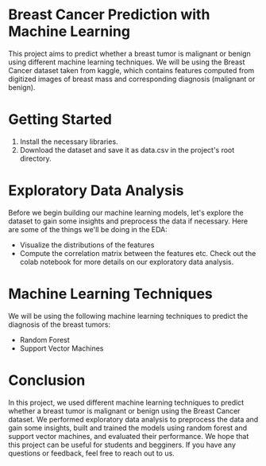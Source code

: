 # Breast Cancer Prediction with Machine Learning
This project aims to predict whether a breast tumor is malignant or benign using different machine learning techniques. We will be using the Breast Cancer dataset taken from kaggle, which contains features computed from digitized images of breast mass and corresponding diagnosis (malignant or benign).
# Getting Started
1.	Install the necessary libraries.
2.	Download the dataset and save it as data.csv in the project's root directory.
# Exploratory Data Analysis
Before we begin building our machine learning models, let's explore the dataset to gain some insights and preprocess the data if necessary. Here are some of the things we'll be doing in the EDA:
+  Visualize the distributions of the features
+  Compute the correlation matrix between the features etc.
Check out the colab notebook for more details on our exploratory data analysis.
# Machine Learning Techniques
We will be using the following machine learning techniques to predict the diagnosis of the breast tumors:
 + Random Forest
 + Support Vector Machines
# Conclusion
In this project, we used different machine learning techniques to predict whether a breast tumor is malignant or benign using the Breast Cancer dataset. We performed exploratory data analysis to preprocess the data and gain some insights, built and trained the models using random forest and support vector machines, and evaluated their performance. We hope that this project can be useful for students and begginers. If you have any questions or feedback, feel free to reach out to us.
